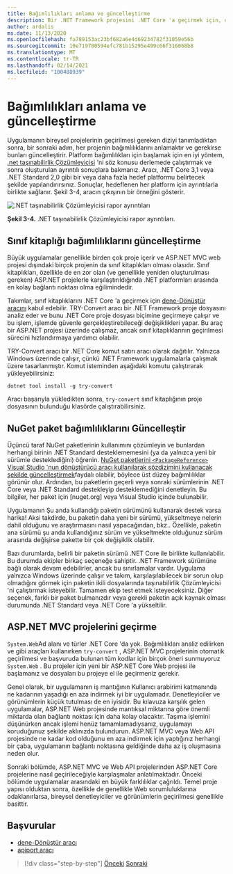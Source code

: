 ```yaml
---
title: Bağımlılıkları anlama ve güncelleştirme
description: Bir .NET Framework projesini .NET Core 'a geçirmek için, onun bağımlılıkları .NET Core ile çalışacak şekilde güncellenmelidir. Bu bölümde, büyük uygulamalar için geçişleri planlamak üzere kullanılabilecek araçlar ve yaklaşımlar incelenir.
author: ardalis
ms.date: 11/13/2020
ms.openlocfilehash: fa789153ac23bf682a6e4d69234782f31059e56b
ms.sourcegitcommit: 10e719780594efc781b15295e499c66f316068b8
ms.translationtype: MT
ms.contentlocale: tr-TR
ms.lasthandoff: 02/14/2021
ms.locfileid: "100488939"
---
```

# <a name="understand-and-update-dependencies"></a>Bağımlılıkları anlama ve güncelleştirme

Uygulamanın bireysel projelerinin geçirilmesi gereken diziyi tanımladıktan sonra, bir sonraki adım, her projenin bağımlılıklarını anlamaktır ve gerekirse bunları güncelleştirir. Platform bağımlılıkları için başlamak için en iyi yöntem, [.net taşınabilirlik Çözümleyicisi](https://docs.microsoft.com/dotnet/standard/analyzers/portability-analyzer) 'ni söz konusu derlemede çalıştırmak ve sonra oluşturulan ayrıntılı sonuçlara bakmanız. Aracı, .NET Core 3,1 veya .NET Standard 2,0 gibi bir veya daha fazla hedef platformu belirtecek şekilde yapılandırırsınız. Sonuçlar, hedeflenen her platform için ayrıntılarla birlikte sağlanır. Şekil 3-4, aracın çıkışının bir örneğini gösterir.

![.NET taşınabilirlik Çözümleyicisi rapor ayrıntıları](./media/Figure3-4.png)

**Şekil 3-4.** .NET taşınabilirlik Çözümleyicisi rapor ayrıntıları.

## <a name="update-class-library-dependencies"></a>Sınıf kitaplığı bağımlılıklarını güncelleştirme

Büyük uygulamalar genellikle birden çok proje içerir ve ASP.NET MVC web projesi dışındaki birçok projenin da sınıf kitaplıkları olması olasıdır. Sınıf kitaplıkları, özellikle de en zor olan (ve genellikle yeniden oluşturulması gereken) ASP.NET projelerle karşılaştırıldığında .NET platformları arasında en kolay bağlantı noktası olma eğilimindedir.

Takımlar, sınıf kitaplıklarını .NET Core 'a geçirmek için [dene-Dönüştür aracını](https://github.com/dotnet/try-convert) kabul edebilir. TRY-Convert aracı bir .NET Framework proje dosyasını analiz eder ve bunu .NET Core proje dosyası biçimine geçirmeye çalışır ve bu işlem, işlemde güvenle gerçekleştirebileceği değişiklikleri yapar. Bu araç bir ASP.NET projesi üzerinde çalışmaz, ancak sınıf kitaplıklarının geçirilmesi sürecini hızlandırmaya yardımcı olabilir.

TRY-Convert aracı bir .NET Core komut satırı aracı olarak dağıtılır. Yalnızca Windows üzerinde çalışır, çünkü .NET Framework uygulamalarla çalışmak üzere tasarlanmıştır. Komut isteminden aşağıdaki komutu çalıştırarak yükleyebilirsiniz:

```dotnetcli
dotnet tool install -g try-convert
```

Aracı başarıyla yükledikten sonra, `try-convert` sınıf kitaplığının proje dosyasının bulunduğu klasörde çalıştırabilirsiniz.

## <a name="update-nuget-package-dependencies"></a>NuGet paket bağımlılıklarını Güncelleştir

Üçüncü taraf NuGet paketlerinin kullanımını çözümleyin ve bunlardan herhangi birinin .NET Standard desteklememesini (ya da yalnızca yeni bir sürümle desteklediğini) öğrenin. [NuGet paketlerini `<PackageReference>` Visual Studio 'nun dönüştürücü aracı kullanılarak sözdizimini kullanacak şekilde güncelleştirmek](https://docs.microsoft.com/nuget/consume-packages/migrate-packages-config-to-package-reference)faydalı olabilir, böylece üst düzey bağımlılıklar görünür olur. Ardından, bu paketlerin geçerli veya sonraki sürümlerinin .NET Core veya .NET Standard destekleyip desteklemediğini denetleyin. Bu bilgiler, her paket için [nuget.org] veya Visual Studio içinde bulunabilir.

Uygulamanın Şu anda kullandığı paketin sürümünü kullanarak destek varsa harika! Aksi takdirde, bu paketin daha yeni bir sürümü, yükseltmeye nelerin dahil olduğunu ve araştırmasını nasıl yapacağından, bkz.. Özellikle, paketin ana sürümü şu anda kullandığınız sürüm ve yükseltmekte olduğunuz sürüm arasında değişirse pakette bir çok değişiklik olabilir.

Bazı durumlarda, belirli bir paketin sürümü .NET Core ile birlikte kullanılabilir. Bu durumda ekipler birkaç seçeneğe sahiptir. .NET Framework sürümüne bağlı olarak devam edebilirler, ancak bu sınırlamalar vardır. Uygulama yalnızca Windows üzerinde çalışır ve takım, karşılaşılabilecek bir sorun olup olmadığını görmek için paketin ikili dosyalarında taşınabilirlik Çözümleyicisi 'ni çalıştırmak isteyebilir. Tamamen ekip test etmek isteyeceksiniz. Diğer seçenek, farklı bir paket bulmanızdır veya gerekli paketin açık kaynak olması durumunda .NET Standard veya .NET Core 'a yükseltilir.

## <a name="migrate-aspnet-mvc-projects"></a>ASP.NET MVC projelerini geçirme

`System.Web`Ad alanı ve türler .NET Core 'da yok. Bağımlılıkları analiz edilirken ve gibi araçları kullanırken `try-convert` , ASP.NET MVC projelerinin otomatik geçirilmesi ve başvuruda bulunan tüm kodlar için birçok öneri sunmuyoruz `System.Web` . Bu projeler için yeni bir ASP.NET Core Web projesi ile başlamanız ve dosyaları bu projeye el ile geçirmeniz gerekir.

Genel olarak, bir uygulamanın iş mantığının Kullanıcı arabirimi katmanında ne kadarının yaşadığı en aza indirmek iyi bir uygulamadır. Denetleyiciler ve görünümlerin küçük tutulması de en iyisidir. Bu kılavuza karşılık gelen uygulamalar, ASP.NET Web projesinde mantıksal miktarına göre önemli miktarda olan bağlantı noktası için daha kolay olacaktır. Taşıma işlemini düşünürken ancak işlemi henüz tamamlamadıysanız, uygulamayı koruduğunuz şekilde aklınızda bulundurun. ASP.NET MVC veya Web API projesinde ne kadar kod olduğunu en aza indirmek için yaptığınız herhangi bir çaba, uygulamanın bağlantı noktasına geldiğinde daha az iş oluşmasına neden olur.

Sonraki bölümde, ASP.NET MVC ve Web API projelerinden ASP.NET Core projelerine nasıl geçirileceğiyle karşılaşmalar anlatılmaktadır. Önceki bölümde uygulamalar arasındaki en büyük farklılıklar çağrıldı. Temel proje yapısı olduktan sonra, özellikle de genellikle Web sorumluluklarına odaklanırlarsa, bireysel denetleyiciler ve görünümlerin geçirilmesi genellikle basittir.

## <a name="references"></a>Başvurular

- [dene-Dönüştür aracı](https://github.com/dotnet/try-convert)
- [apiport aracı](https://github.com/microsoft/dotnet-apiport)

>[!div class="step-by-step"]
>[Önceki](identify-migration-sequence.md) 
> [Sonraki](strategies-migrating-in-production.md)
